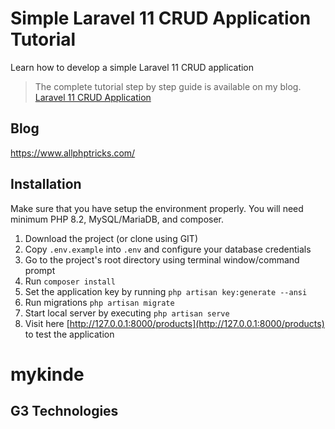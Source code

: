 # Simple Laravel 11 CRUD Application Tutorial
Learn how to develop a simple Laravel 11 CRUD application

> The complete tutorial step by step guide is available on my blog. [Laravel 11 CRUD Application](https://www.allphptricks.com/simple-laravel-11-crud-application-tutorial/)

## Blog
https://www.allphptricks.com/


## Installation 
Make sure that you have setup the environment properly. You will need minimum PHP 8.2, MySQL/MariaDB, and composer.

1. Download the project (or clone using GIT)
2. Copy `.env.example` into `.env` and configure your database credentials
3. Go to the project's root directory using terminal window/command prompt
4. Run `composer install`
5. Set the application key by running `php artisan key:generate --ansi`
6. Run migrations `php artisan migrate`
7. Start local server by executing `php artisan serve`
8. Visit here [http://127.0.0.1:8000/products](http://127.0.0.1:8000/products) to test the application
# mykinde
## G3 Technologies
